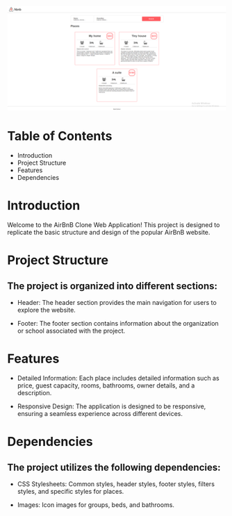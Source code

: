 ![AirBnB Clone](./images/AirBnB.png)

# Table of Contents

- Introduction
- Project Structure
- Features
- Dependencies

# Introduction

Welcome to the AirBnB Clone Web Application! This project is designed to replicate the basic structure and design of the popular AirBnB website.

# Project Structure

## The project is organized into different sections:

- Header: The header section provides the main navigation for users to explore the website.

- Footer: The footer section contains information about the organization or school associated with the project.

# Features

- Detailed Information: Each place includes detailed information such as price, guest capacity, rooms, bathrooms, owner details, and a description.

- Responsive Design: The application is designed to be responsive, ensuring a seamless experience across different devices.

# Dependencies

## The project utilizes the following dependencies:

- CSS Stylesheets: Common styles, header styles, footer styles, filters styles, and specific styles for places.

- Images: Icon images for groups, beds, and bathrooms.